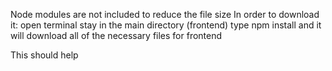 Node modules are not included to reduce the file size
In order to download it:
open terminal
stay in the main directory (frontend)
type npm install 
and it will download all of the necessary files for frontend

This should help
